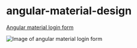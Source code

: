 # angular-material-design
[Angular material login form](http://codepen.io/ThomasBurleson/pen/wBgVpao)

![Image of angular material login form](http://res.cloudinary.com/dz0dtvouo/image/upload/c_fit,h_654,w_1217/v1474478940/angular-material-login_gpdt5d.png)
